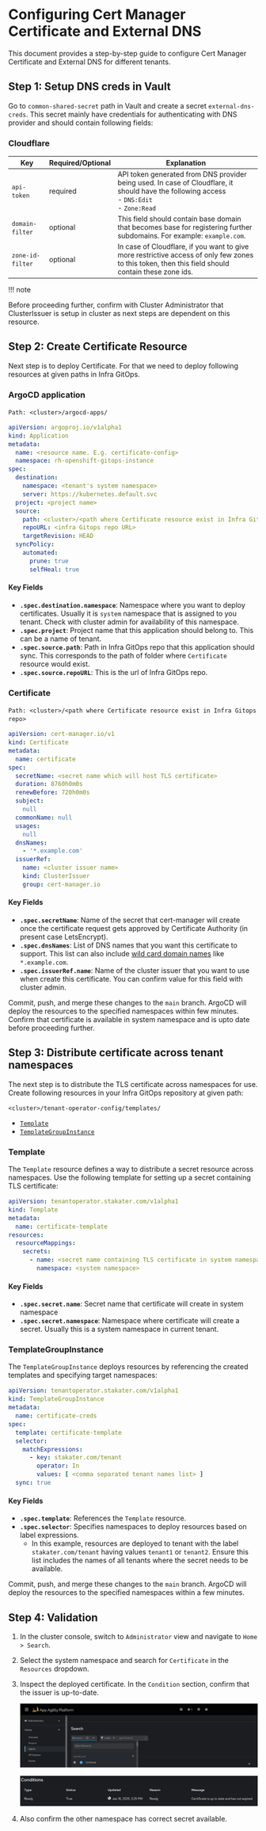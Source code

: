# Configuring Cert Manager Certificate and External DNS

This document provides a step-by-step guide to configure Cert Manager Certificate and External DNS for different tenants.

## Step 1: Setup DNS creds in Vault

Go to `common-shared-secret` path in Vault and create a secret `external-dns-creds`. This secret mainly have credentials for authenticating with DNS provider and should contain following fields:

### Cloudflare

| Key | Required/Optional | Explanation |
|----------|----------|----------|
| `api-token`   | required   | API token generated from DNS provider being used. In case of Cloudflare, it should have the following access <br> - `DNS:Edit` <br> - `Zone:Read` |
| `domain-filter`    | optional   | This field should contain base domain that becomes base for registering further subdomains. For example: `example.com`. |
| `zone-id-filter`| optional   | In case of Cloudflare, if you want to give more restrictive access of only few zones to this token, then this field should contain these zone ids. |


!!! note

Before proceeding further, confirm with Cluster Administrator that ClusterIssuer is setup in cluster as next steps are dependent on this resource.

## Step 2: Create Certificate Resource

Next step is to deploy Certificate. For that we need to deploy following resources at given paths in Infra GitOps.

### ArgoCD application

  `Path: <cluster>/argocd-apps/`

  ```yaml
  apiVersion: argoproj.io/v1alpha1
  kind: Application
  metadata:
    name: <resource name. E.g. certificate-config>
    namespace: rh-openshift-gitops-instance
  spec:
    destination:
      namespace: <tenant's system namespace>
      server: https://kubernetes.default.svc
    project: <project name>
    source:
      path: <cluster>/<path where Certificate resource exist in Infra GitOps repo>
      repoURL: <infra Gitops repo URL>
      targetRevision: HEAD
    syncPolicy:
      automated:
        prune: true
        selfHeal: true
  ```

#### Key Fields

- **`.spec.destination.namespace`**: Namespace where you want to deploy certificates. Usually it is `system` namespace that is assigned to you tenant. Check with cluster admin for availability of this namespace.
- **`.spec.project`**: Project name that this application should belong to. This can be a name of tenant.
- **`.spec.source.path`**: Path in Infra GitOps repo that this application should sync. This corresponds to the path of folder where `Certificate` resource would exist.
- **`.spec.source.repoURL`**: This is the url of Infra GitOps repo.

### Certificate

  `Path: <cluster>/<path where Certificate resource exist in Infra Gitops repo>`

  ```yaml
  apiVersion: cert-manager.io/v1
  kind: Certificate
  metadata:
    name: certificate
  spec:
    secretName: <secret name which will host TLS certificate>
    duration: 8760h0m0s
    renewBefore: 720h0m0s
    subject:
      null
    commonName: null
    usages:
      null
    dnsNames:
      - '*.example.com'
    issuerRef:
      name: <cluster issuer name>
      kind: ClusterIssuer
      group: cert-manager.io
  ```

#### Key Fields

- **`.spec.secretName`**: Name of the secret that cert-manager will create once the certificate request gets approved by Certificate Authority (in present case LetsEncrypt).
- **`.spec.dnsNames`**: List of DNS names that you want this certificate to support. This list can also include [wild card domain names](https://knowledge.digicert.com/general-information/what-is-a-wildcard-certificate) like `*.example.com`.
- **`.spec.issuerRef.name`**: Name of the cluster issuer that you want to use when create this certificate. You can confirm value for this field with cluster admin.

Commit, push, and merge these changes to the `main` branch. ArgoCD will deploy the resources to the specified namespaces within few minutes. Confirm that certificate is available in system namespace and is upto date before proceeding further.

## Step 3: Distribute certificate across tenant namespaces

The next step is to distribute the TLS certificate across namespaces for use. Create following resources in your Infra GitOps repository at given path:

```plaintext
<cluster>/tenant-operator-config/templates/
```

- [`Template`](https://docs.stakater.com/mto/main/crds-api-reference/template.html)
- [`TemplateGroupInstance`](https://docs.stakater.com/mto/main/crds-api-reference/template-group-instance.html)

### Template

The `Template` resource defines a way to distribute a secret resource across namespaces. Use the following template for setting up a secret containing TLS certificate:

```yaml
apiVersion: tenantoperator.stakater.com/v1alpha1
kind: Template
metadata:
  name: certificate-template
resources:
  resourceMappings:
    secrets:
      - name: <secret name containing TLS certificate in system namespace>
        namespace: <system namespace>
```

#### Key Fields

- **`.spec.secret.name`**: Secret name that certificate will create in system namespace
- **`.spec.secret.namespace`**: Namespace where certificate will create a secret. Usually this is a system namespace in current tenant.

### TemplateGroupInstance

The `TemplateGroupInstance` deploys resources by referencing the created templates and specifying target namespaces:

```yaml
apiVersion: tenantoperator.stakater.com/v1alpha1
kind: TemplateGroupInstance
metadata:
  name: certificate-creds
spec:
  template: certificate-template
  selector:
    matchExpressions:
      - key: stakater.com/tenant
        operator: In
        values: [ <comma separated tenant names list> ]
  sync: true
```

#### Key Fields

- **`.spec.template`**: References the `Template` resource.
- **`.spec.selector`**: Specifies namespaces to deploy resources based on label expressions.
    - In this example, resources are deployed to tenant with the label `stakater.com/tenant` having values `tenant1` or `tenant2`. Ensure this list includes the names of all tenants where the secret needs to be available. 

Commit, push, and merge these changes to the `main` branch. ArgoCD will deploy the resources to the specified namespaces within a few minutes.

## Step 4: Validation

1. In the cluster console, switch to `Administrator` view and navigate to `Home > Search`.
1. Select the system namespace and search for `Certificate` in the `Resources` dropdown.
1. Inspect the deployed certificate. In the `Condition` section, confirm that the issuer is up-to-date.

    ![OpenShift Console](images/console.png)

    ![Certificate Details](images/certificate-status.png)

1. Also confirm the other namespace has correct secret available.
